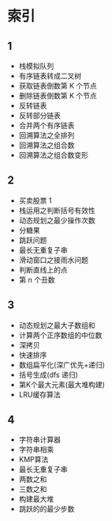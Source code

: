 # 索引

## 1

- 栈模拟队列
- 有序链表转成二叉树
- 获取链表倒数第 K 个节点
- 删除链表倒数第 K 个节点
- 反转链表
- 反转部分链表
- 合并两个有序链表
- 回溯算法之全排列
- 回溯算法之组合数
- 回溯算法之组合数变形

## 2

- 买卖股票 1
- 栈运用之判断括号有效性
- 动态规划之最少操作次数
- 分糖果
- 跳跃问题
- 最长无重复子串
- 滑动窗口之接雨水问题
- 判断直线上的点
- 第 n 个丑数

## 3

- 动态规划之最大子数组和
- 计算两个正序数组的中位数
- 深拷贝
- 快速排序
- 数组扁平化(深广优先+递归)
- 括号生成(dfs 递归)
- 第K个最大元素(最大堆构建)
- LRU缓存算法

## 4

- 字符串计算器
- 字符串相乘
- KMP算法
- 最长无重复子串
- 两数之和
- 三数之和
- 构建最大堆
- 跳跃的的最少步数
